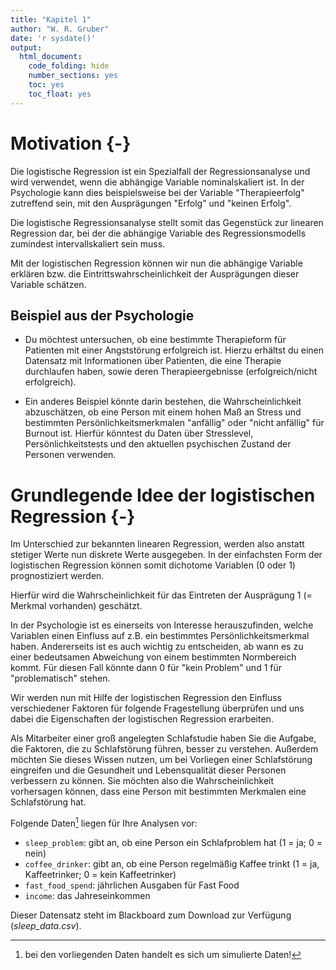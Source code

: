 ```yaml
---
title: "Kapitel 1"
author: "W. R. Gruber"
date: 'r sysdate()'
output: 
  html_document:
    code_folding: hide
    number_sections: yes
    toc: yes
    toc_float: yes
---
```




# Motivation {-}

Die logistische Regression ist ein Spezialfall der Regressionsanalyse und wird verwendet, wenn die abhängige Variable nominalskaliert ist. In der Psychologie kann dies beispielsweise bei der Variable "Therapieerfolg" zutreffend sein, mit den Ausprägungen "Erfolg" und "keinen Erfolg".

Die logistische Regressionsanalyse stellt somit das Gegenstück zur linearen Regression dar, bei der die abhängige Variable des Regressionsmodells zumindest intervallskaliert sein muss.

Mit der logistischen Regression können wir nun die abhängige Variable erklären bzw. die Eintrittswahrscheinlichkeit der Ausprägungen dieser Variable schätzen.

## Beispiel aus der Psychologie

- Du möchtest untersuchen, ob eine bestimmte Therapieform für Patienten mit einer Angststörung erfolgreich ist. Hierzu erhältst du einen Datensatz mit Informationen über Patienten, die eine Therapie durchlaufen haben, sowie deren Therapieergebnisse (erfolgreich/nicht erfolgreich).

- Ein anderes Beispiel könnte darin bestehen, die Wahrscheinlichkeit abzuschätzen, ob eine Person mit einem hohen Maß an Stress und bestimmten Persönlichkeitsmerkmalen "anfällig" oder "nicht anfällig" für Burnout ist. Hierfür könntest du Daten über Stresslevel, Persönlichkeitstests und den aktuellen psychischen Zustand der Personen verwenden.

# Grundlegende Idee der logistischen Regression {-}



Im Unterschied zur bekannten linearen Regression, werden also anstatt stetiger Werte nun diskrete Werte ausgegeben. In der einfachsten Form der logistischen Regression können somit dichotome Variablen (0 oder 1) prognostiziert werden.

Hierfür wird die Wahrscheinlichkeit für das Eintreten der Ausprägung 1 (= Merkmal vorhanden) geschätzt. 

In der Psychologie ist es einerseits von Interesse herauszufinden, welche Variablen einen Einfluss auf z.B. ein bestimmtes Persönlichkeitsmerkmal haben. Andererseits ist es auch wichtig zu entscheiden, ab wann es zu einer bedeutsamen Abweichung von einem bestimmten Normbereich kommt.  Für diesen Fall könnte dann 0 für "kein Problem" und 1 für "problematisch" stehen. 

Wir werden nun mit Hilfe der logistischen Regression den Einfluss verschiedener Faktoren für folgende Fragestellung überprüfen und uns dabei die Eigenschaften der logistischen Regression erarbeiten.

Als Mitarbeiter einer groß angelegten Schlafstudie haben Sie die Aufgabe, die Faktoren, die zu Schlafstörung führen, besser zu verstehen. Außerdem möchten Sie dieses Wissen nutzen, um bei Vorliegen einer Schlafstörung eingreifen und die Gesundheit und Lebensqualität dieser Personen verbessern zu können. Sie möchten also die Wahrscheinlichkeit vorhersagen können, dass eine Person mit bestimmten Merkmalen eine Schlafstörung hat.

Folgende Daten[^1] liegen für Ihre Analysen vor:

[^1]: bei den vorliegenden Daten handelt es sich um simulierte Daten!

- `sleep_problem`: gibt an, ob eine Person ein Schlafproblem hat (1 = ja; 0 = nein)
- `coffee_drinker`: gibt an, ob eine Person regelmäßig Kaffee trinkt (1 = ja, Kaffeetrinker; 0 = kein Kaffeetrinker)
- `fast_food_spend`: jährlichen Ausgaben für Fast Food
- `income`: das Jahreseinkommen

Dieser Datensatz steht im Blackboard zum Download zur Verfügung (*sleep_data.csv*).


